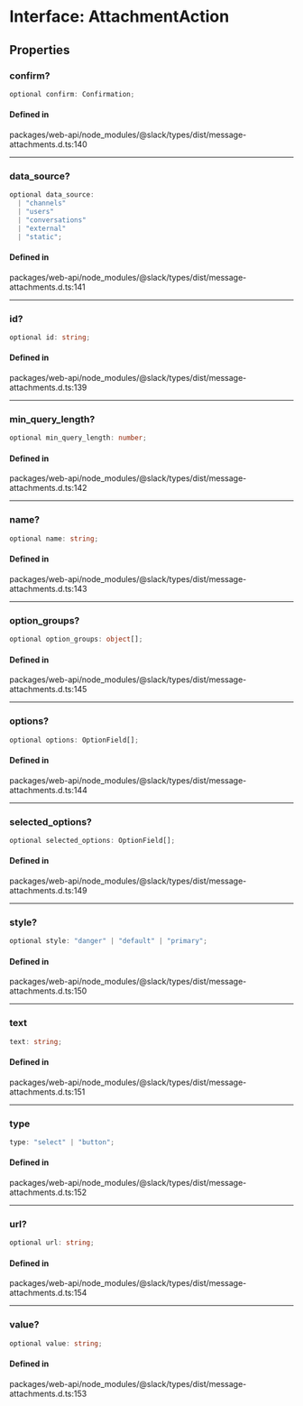 # Interface: AttachmentAction

## Properties

### confirm?

```ts
optional confirm: Confirmation;
```

#### Defined in

packages/web-api/node\_modules/@slack/types/dist/message-attachments.d.ts:140

***

### data\_source?

```ts
optional data_source: 
  | "channels"
  | "users"
  | "conversations"
  | "external"
  | "static";
```

#### Defined in

packages/web-api/node\_modules/@slack/types/dist/message-attachments.d.ts:141

***

### id?

```ts
optional id: string;
```

#### Defined in

packages/web-api/node\_modules/@slack/types/dist/message-attachments.d.ts:139

***

### min\_query\_length?

```ts
optional min_query_length: number;
```

#### Defined in

packages/web-api/node\_modules/@slack/types/dist/message-attachments.d.ts:142

***

### name?

```ts
optional name: string;
```

#### Defined in

packages/web-api/node\_modules/@slack/types/dist/message-attachments.d.ts:143

***

### option\_groups?

```ts
optional option_groups: object[];
```

#### Defined in

packages/web-api/node\_modules/@slack/types/dist/message-attachments.d.ts:145

***

### options?

```ts
optional options: OptionField[];
```

#### Defined in

packages/web-api/node\_modules/@slack/types/dist/message-attachments.d.ts:144

***

### selected\_options?

```ts
optional selected_options: OptionField[];
```

#### Defined in

packages/web-api/node\_modules/@slack/types/dist/message-attachments.d.ts:149

***

### style?

```ts
optional style: "danger" | "default" | "primary";
```

#### Defined in

packages/web-api/node\_modules/@slack/types/dist/message-attachments.d.ts:150

***

### text

```ts
text: string;
```

#### Defined in

packages/web-api/node\_modules/@slack/types/dist/message-attachments.d.ts:151

***

### type

```ts
type: "select" | "button";
```

#### Defined in

packages/web-api/node\_modules/@slack/types/dist/message-attachments.d.ts:152

***

### url?

```ts
optional url: string;
```

#### Defined in

packages/web-api/node\_modules/@slack/types/dist/message-attachments.d.ts:154

***

### value?

```ts
optional value: string;
```

#### Defined in

packages/web-api/node\_modules/@slack/types/dist/message-attachments.d.ts:153
